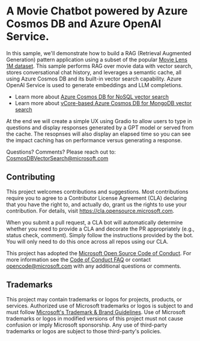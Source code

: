 # A Movie Chatbot powered by Azure Cosmos DB and Azure OpenAI Service.

In this sample, we'll demonstrate how to build a RAG (Retrieval Augmented Generation) pattern application using a subset of the popular [Movie Lens 1M dataset](https://grouplens.org/datasets/movielens/1m/). This sample performs RAG over movie data with vector search, stores conversational chat history, and leverages a semantic cache, all using Azure Cosmos DB and its built-in vector search capability. Azure OpenAI Service is used to generate embeddings and LLM completions.

- Learn more about [Azure Cosmos DB for NoSQL vector search](https://learn.microsoft.com/azure/cosmos-db/nosql/vector-search)
- Learn more about [vCore-based Azure Cosmos DB for MongoDB vector search](https://learn.microsoft.com/azure/cosmos-db/mongodb/vcore/vector-search)

At the end we will create a simple UX using Gradio to allow users to type in questions and display responses generated by a GPT model or served from the cache. The resopnses will also display an elapsed time so you can see the impact caching has on performance versus generating a response.

Questions? Comments? Please reach out to: CosmosDBVectorSearch@microsoft.com 

## Contributing

This project welcomes contributions and suggestions.  Most contributions require you to agree to a
Contributor License Agreement (CLA) declaring that you have the right to, and actually do, grant us
the rights to use your contribution. For details, visit https://cla.opensource.microsoft.com.

When you submit a pull request, a CLA bot will automatically determine whether you need to provide
a CLA and decorate the PR appropriately (e.g., status check, comment). Simply follow the instructions
provided by the bot. You will only need to do this once across all repos using our CLA.

This project has adopted the [Microsoft Open Source Code of Conduct](https://opensource.microsoft.com/codeofconduct/).
For more information see the [Code of Conduct FAQ](https://opensource.microsoft.com/codeofconduct/faq/) or
contact [opencode@microsoft.com](mailto:opencode@microsoft.com) with any additional questions or comments.

## Trademarks

This project may contain trademarks or logos for projects, products, or services. Authorized use of Microsoft 
trademarks or logos is subject to and must follow 
[Microsoft's Trademark & Brand Guidelines](https://www.microsoft.com/en-us/legal/intellectualproperty/trademarks/usage/general).
Use of Microsoft trademarks or logos in modified versions of this project must not cause confusion or imply Microsoft sponsorship.
Any use of third-party trademarks or logos are subject to those third-party's policies.
